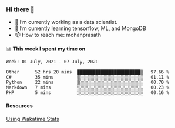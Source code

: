 ### Hi there 👋

- 🔭 I’m currently working as a data scientist.
- 🌱 I’m currently learning tensorflow, ML, and MongoDB
- 📫 How to reach me: mohanprasath

📊 **This week I spent my time on**
<!--START_SECTION:waka-->
```text
Week: 01 July, 2021 - 07 July, 2021

Other      52 hrs 20 mins  ████████████████████████▒   97.66 % 
C#         35 mins         ▒░░░░░░░░░░░░░░░░░░░░░░░░   01.11 % 
Python     22 mins         ▒░░░░░░░░░░░░░░░░░░░░░░░░   00.70 % 
Markdown   7 mins          ░░░░░░░░░░░░░░░░░░░░░░░░░   00.23 % 
PHP        5 mins          ░░░░░░░░░░░░░░░░░░░░░░░░░   00.16 % 
```
<!--END_SECTION:waka-->

#### Resources
[Using Wakatime Stats](https://github.com/marketplace/actions/waka-readme)

